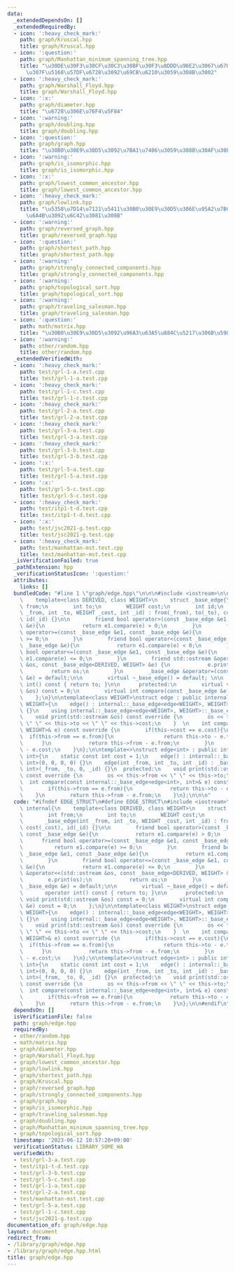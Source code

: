 ```yaml
---
data:
  _extendedDependsOn: []
  _extendedRequiredBy:
  - icon: ':heavy_check_mark:'
    path: graph/Kruscal.hpp
    title: graph/Kruscal.hpp
  - icon: ':question:'
    path: graph/Manhattan_minimum_spanning_tree.hpp
    title: "\u30DE\u30F3\u30CF\u30C3\u30BF\u30F3\u8DDD\u96E2\u3067\u6700\u5C0F\u91CD\
      \u307F\u5168\u57DF\u6728\u3092\u69CB\u6210\u3059\u308B\u3002"
  - icon: ':heavy_check_mark:'
    path: graph/Warshall_Floyd.hpp
    title: graph/Warshall_Floyd.hpp
  - icon: ':x:'
    path: graph/diameter.hpp
    title: "\u6728\u306E\u76F4\u5F84"
  - icon: ':warning:'
    path: graph/doubling.hpp
    title: graph/doubling.hpp
  - icon: ':question:'
    path: graph/graph.hpp
    title: "\u30B0\u30E9\u30D5\u3092\u7BA1\u7406\u3059\u308B\u30AF\u30E9\u30B9\u3002"
  - icon: ':warning:'
    path: graph/is_isomorphic.hpp
    title: graph/is_isomorphic.hpp
  - icon: ':x:'
    path: graph/lowest_common_ancestor.hpp
    title: graph/lowest_common_ancestor.hpp
  - icon: ':heavy_check_mark:'
    path: graph/lowlink.hpp
    title: "\u5358\u7D14\u7121\u5411\u30B0\u30E9\u30D5\u306E\u95A2\u7BC0\u70B9\u30FB\
      \u6A4B\u3092\u6C42\u3081\u308B"
  - icon: ':warning:'
    path: graph/reversed_graph.hpp
    title: graph/reversed_graph.hpp
  - icon: ':question:'
    path: graph/shortest_path.hpp
    title: graph/shortest_path.hpp
  - icon: ':warning:'
    path: graph/strongly_connected_components.hpp
    title: graph/strongly_connected_components.hpp
  - icon: ':warning:'
    path: graph/topological_sort.hpp
    title: graph/topological_sort.hpp
  - icon: ':warning:'
    path: graph/traveling_salesman.hpp
    title: graph/traveling_salesman.hpp
  - icon: ':question:'
    path: math/matrix.hpp
    title: "\u30B0\u30E9\u30D5\u3092\u96A3\u63A5\u884C\u5217\u306B\u5909\u63DB"
  - icon: ':warning:'
    path: other/random.hpp
    title: other/random.hpp
  _extendedVerifiedWith:
  - icon: ':heavy_check_mark:'
    path: test/grl-1-a.test.cpp
    title: test/grl-1-a.test.cpp
  - icon: ':heavy_check_mark:'
    path: test/grl-1-c.test.cpp
    title: test/grl-1-c.test.cpp
  - icon: ':heavy_check_mark:'
    path: test/grl-2-a.test.cpp
    title: test/grl-2-a.test.cpp
  - icon: ':heavy_check_mark:'
    path: test/grl-3-a.test.cpp
    title: test/grl-3-a.test.cpp
  - icon: ':heavy_check_mark:'
    path: test/grl-3-b.test.cpp
    title: test/grl-3-b.test.cpp
  - icon: ':x:'
    path: test/grl-5-a.test.cpp
    title: test/grl-5-a.test.cpp
  - icon: ':x:'
    path: test/grl-5-c.test.cpp
    title: test/grl-5-c.test.cpp
  - icon: ':heavy_check_mark:'
    path: test/itp1-t-d.test.cpp
    title: test/itp1-t-d.test.cpp
  - icon: ':x:'
    path: test/jsc2021-g.test.cpp
    title: test/jsc2021-g.test.cpp
  - icon: ':heavy_check_mark:'
    path: test/manhattan-mst.test.cpp
    title: test/manhattan-mst.test.cpp
  _isVerificationFailed: true
  _pathExtension: hpp
  _verificationStatusIcon: ':question:'
  attributes:
    links: []
  bundledCode: "#line 1 \"graph/edge.hpp\"\n\n\n#include <iostream>\n\nnamespace internal{\n\
    \    template<class DERIVED, class WEIGHT>\n    struct _base_edge{\n        int\
    \ from;\n        int to;\n        WEIGHT cost;\n        int id;\n        _base_edge(int\
    \ _from, int _to, WEIGHT _cost, int _id) : from(_from), to(_to), cost(_cost),\
    \ id(_id) {}\n\n        friend bool operator>(const _base_edge &e1, const _base_edge\
    \ &e){\n            return e1.compare(e) > 0;\n        }\n        friend bool\
    \ operator>=(const _base_edge &e1, const _base_edge &e){\n            return e1.compare(e)\
    \ >= 0;\n        }\n        friend bool operator<(const _base_edge &e1, const\
    \ _base_edge &e){\n            return e1.compare(e) < 0;\n        }\n        friend\
    \ bool operator<=(const _base_edge &e1, const _base_edge &e){\n            return\
    \ e1.compare(e) <= 0;\n        }\n        friend std::ostream &operator<<(std::ostream\
    \ &os, const _base_edge<DERIVED, WEIGHT> &e) {\n            e.print(os);\n   \
    \         return os;\n        }\n        _base_edge &operator=(const _base_edge\
    \ &e) = default;\n\n        virtual ~_base_edge() = default; \n\n        operator\
    \ int() const { return to; }\n\n      protected:\n        virtual void print(std::ostream\
    \ &os) const = 0;\n        virtual int compare(const _base_edge &e) const = 0;\n\
    \    };\n}\n\ntemplate<class WEIGHT>\nstruct edge : public internal::_base_edge<edge<WEIGHT>,\
    \ WEIGHT>{\n    edge() : internal::_base_edge<edge<WEIGHT>, WEIGHT>(0, 0, 0, 0)\
    \ {}\n    using internal::_base_edge<edge<WEIGHT>, WEIGHT>::_base_edge;\n  protected:\n\
    \    void print(std::ostream &os) const override {\n        os << this->from <<\
    \ \" \" << this->to << \" \" << this->cost;\n    }  \n    int compare(const internal::_base_edge<edge<WEIGHT>,\
    \ WEIGHT>& e) const override {\n        if(this->cost == e.cost){\n          \
    \  if(this->from == e.from){\n                return this->to - e.to;\n      \
    \      }\n            return this->from - e.from;\n        }\n        return this->cost\
    \ - e.cost;\n    }\n};\n\ntemplate<>\nstruct edge<int> : public internal::_base_edge<edge<int>,\
    \ int>{\n    static const int cost = 1;\n    edge() : internal::_base_edge<edge<int>,\
    \ int>(0, 0, 0, 0) {}\n    edge(int _from, int _to, int _id) : _base_edge<edge<int>,\
    \ int>(_from, _to, 0, _id) {}\n  protected:\n    void print(std::ostream &os)\
    \ const override {\n        os << this->from << \" \" << this->to;\n    }\n  \
    \  int compare(const internal::_base_edge<edge<int>, int>& e) const override {\n\
    \        if(this->from == e.from){\n            return this->to - e.to;\n    \
    \    }\n        return this->from - e.from;\n    }\n};\n\n\n"
  code: "#ifndef EDGE_STRUCT\n#define EDGE_STRUCT\n#include <iostream>\n\nnamespace\
    \ internal{\n    template<class DERIVED, class WEIGHT>\n    struct _base_edge{\n\
    \        int from;\n        int to;\n        WEIGHT cost;\n        int id;\n \
    \       _base_edge(int _from, int _to, WEIGHT _cost, int _id) : from(_from), to(_to),\
    \ cost(_cost), id(_id) {}\n\n        friend bool operator>(const _base_edge &e1,\
    \ const _base_edge &e){\n            return e1.compare(e) > 0;\n        }\n  \
    \      friend bool operator>=(const _base_edge &e1, const _base_edge &e){\n  \
    \          return e1.compare(e) >= 0;\n        }\n        friend bool operator<(const\
    \ _base_edge &e1, const _base_edge &e){\n            return e1.compare(e) < 0;\n\
    \        }\n        friend bool operator<=(const _base_edge &e1, const _base_edge\
    \ &e){\n            return e1.compare(e) <= 0;\n        }\n        friend std::ostream\
    \ &operator<<(std::ostream &os, const _base_edge<DERIVED, WEIGHT> &e) {\n    \
    \        e.print(os);\n            return os;\n        }\n        _base_edge &operator=(const\
    \ _base_edge &e) = default;\n\n        virtual ~_base_edge() = default; \n\n \
    \       operator int() const { return to; }\n\n      protected:\n        virtual\
    \ void print(std::ostream &os) const = 0;\n        virtual int compare(const _base_edge\
    \ &e) const = 0;\n    };\n}\n\ntemplate<class WEIGHT>\nstruct edge : public internal::_base_edge<edge<WEIGHT>,\
    \ WEIGHT>{\n    edge() : internal::_base_edge<edge<WEIGHT>, WEIGHT>(0, 0, 0, 0)\
    \ {}\n    using internal::_base_edge<edge<WEIGHT>, WEIGHT>::_base_edge;\n  protected:\n\
    \    void print(std::ostream &os) const override {\n        os << this->from <<\
    \ \" \" << this->to << \" \" << this->cost;\n    }  \n    int compare(const internal::_base_edge<edge<WEIGHT>,\
    \ WEIGHT>& e) const override {\n        if(this->cost == e.cost){\n          \
    \  if(this->from == e.from){\n                return this->to - e.to;\n      \
    \      }\n            return this->from - e.from;\n        }\n        return this->cost\
    \ - e.cost;\n    }\n};\n\ntemplate<>\nstruct edge<int> : public internal::_base_edge<edge<int>,\
    \ int>{\n    static const int cost = 1;\n    edge() : internal::_base_edge<edge<int>,\
    \ int>(0, 0, 0, 0) {}\n    edge(int _from, int _to, int _id) : _base_edge<edge<int>,\
    \ int>(_from, _to, 0, _id) {}\n  protected:\n    void print(std::ostream &os)\
    \ const override {\n        os << this->from << \" \" << this->to;\n    }\n  \
    \  int compare(const internal::_base_edge<edge<int>, int>& e) const override {\n\
    \        if(this->from == e.from){\n            return this->to - e.to;\n    \
    \    }\n        return this->from - e.from;\n    }\n};\n\n#endif\n"
  dependsOn: []
  isVerificationFile: false
  path: graph/edge.hpp
  requiredBy:
  - other/random.hpp
  - math/matrix.hpp
  - graph/diameter.hpp
  - graph/Warshall_Floyd.hpp
  - graph/lowest_common_ancestor.hpp
  - graph/lowlink.hpp
  - graph/shortest_path.hpp
  - graph/Kruscal.hpp
  - graph/reversed_graph.hpp
  - graph/strongly_connected_components.hpp
  - graph/graph.hpp
  - graph/is_isomorphic.hpp
  - graph/traveling_salesman.hpp
  - graph/doubling.hpp
  - graph/Manhattan_minimum_spanning_tree.hpp
  - graph/topological_sort.hpp
  timestamp: '2023-06-12 10:57:20+09:00'
  verificationStatus: LIBRARY_SOME_WA
  verifiedWith:
  - test/grl-3-a.test.cpp
  - test/itp1-t-d.test.cpp
  - test/grl-3-b.test.cpp
  - test/grl-5-c.test.cpp
  - test/grl-1-a.test.cpp
  - test/grl-2-a.test.cpp
  - test/manhattan-mst.test.cpp
  - test/grl-5-a.test.cpp
  - test/grl-1-c.test.cpp
  - test/jsc2021-g.test.cpp
documentation_of: graph/edge.hpp
layout: document
redirect_from:
- /library/graph/edge.hpp
- /library/graph/edge.hpp.html
title: graph/edge.hpp
---
```

